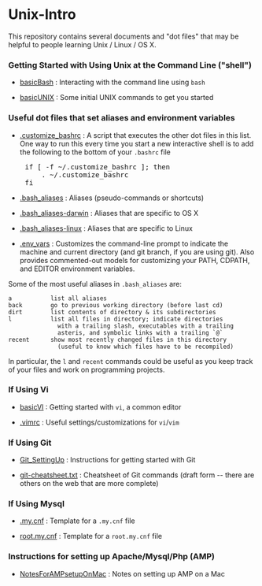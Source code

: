Unix-Intro
==========

This repository contains several documents and "dot files" that may be
helpful to people learning Unix / Linux / OS X.

### Getting Started with Using Unix at the Command Line ("shell")

- [basicBash](#basicBash) : Interacting with the command line using `bash`

- [basicUNIX](#basicUNIX) : Some initial UNIX commands to get you started

### Useful dot files that set aliases and environment variables

- [.customize_bashrc](#customize_bashrc) : A script that executes the
  other dot files in this list.  One way to run this every time you
  start a new interactive shell is to add the following to the bottom
  of your `.bashrc` file
<pre>
    if [ -f ~/.customize_bashrc ]; then
        . ~/.customize_bashrc
    fi
</pre>

- [.bash_aliases](#bash_aliases) : Aliases (pseudo-commands or shortcuts)

- [.bash_aliases-darwin](#bash_aliases-darwin) : Aliases that are
  specific to OS X

- [.bash_aliases-linux](#bash_aliases-linux) : Aliases that are
  specific to Linux

- [.env_vars](#env_vars) : Customizes the command-line prompt to
  indicate the machine and current directory (and git branch, if you are
  using git).  Also provides commented-out models for customizing your
  PATH, CDPATH, and EDITOR environment variables.


Some of the most useful aliases in `.bash_aliases` are:

    a           list all aliases 
    back        go to previous working directory (before last cd)
    dirt        list contents of directory & its subdirectories
    l           list all files in directory; indicate directories
                  with a trailing slash, executables with a trailing
                  asteris, and symbolic links with a trailing `@`
    recent      show most recently changed files in this directory
                  (useful to know which files have to be recompiled)

In particular, the <code>l</code> and <code>recent</code> commands could
be useful as you
keep track of your files and work on programming projects.


### If Using Vi

- [basicVI](#basicVI) : Getting started with `vi`, a common editor

- [.vimrc](#vimrc) : Useful settings/customizations for `vi`/`vim`

### If Using Git

- [Git_SettingUp](#Git_SettingUp) : Instructions for getting started
  with Git

- [git-cheatsheet.txt](#git-cheatsheet) : Cheatsheet of Git commands
  (draft form -- there are others on the web that are more complete)

### If Using Mysql

- [.my.cnf](#my.cnf) : Template for a `.my.cnf` file

- [root.my.cnf](#root.my.cnf) : Template for a `root.my.cnf` file

### Instructions for setting up Apache/Mysql/Php (AMP)

- [NotesForAMPsetupOnMac](#NotesForAMPsetupOnMac) : Notes on setting up
  AMP on a Mac

[basicBash]: basicBash.md
[basicUNIX]: basicUNIX.html
[customize_bashrc]: .customize_bashrc
[bash_aliases]: .bash_aliases
[bash_aliases-darwin]: .bash_aliases-darwin
[bash_aliases-linux]: .bash_aliases-linux
[env_vars]: .env_vars
[basicVI]: basicVI.html
[vimrc]: .vimrc
[Git_SettingUp]: Git_SettingUp
[git-cheatsheet]: .git-cheatsheet.txt
[my.cnf]: .my.cnf
[root.my.cnf]: root.my.cnf
[NotesForAMPsetupOnMac]: NotesForAMPsetupOnMac


